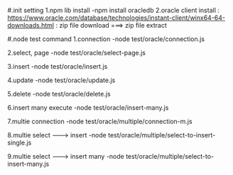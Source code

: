 #.init setting
 1.npm lib install
  -npm install oracledb
 2.oracle client install
  : https://www.oracle.com/database/technologies/instant-client/winx64-64-downloads.html
  : zip file download ===> zip file extract 


#.node test command
 1.connection
  -node test/oracle/connection.js

 2.select, page
  -node test/oracle/select-page.js

 3.insert
  -node test/oracle/insert.js

 4.update
  -node test/oracle/update.js

 5.delete
  -node test/oracle/delete.js

 6.insert many execute
  -node test/oracle/insert-many.js

 7.multie connection
  -node test/oracle/multiple/connection-m.js

 8.multie select ---> insert
  -node test/oracle/multiple/select-to-insert-single.js

 9.multie select ---> insert many
  -node test/oracle/multiple/select-to-insert-many.js